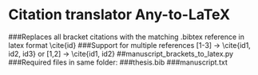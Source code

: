 # Citation translator Any-to-LaTeX
###Replaces all bracket citations with the matching .bibtex reference in latex format \cite{id} 
###Support for multiple references [1-3] -> \cite{id1, id2, id3} or [1,2] -> \cite{id1, id2}
##manuscript_brackets_to_latex.py
###Required files in same folder:
###thesis.bib
###manuscript.txt
